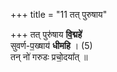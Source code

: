 +++
title = "11 तत् पुरुषाय"

+++
तत् पुरु॑षाय **वि॒द्महे॑**  
सुवर्ण-प॒ख्षाय॑ **धीमहि** । (5)  
तन् नो॑ गरुडः प्रचो॒दया᳚त् ॥